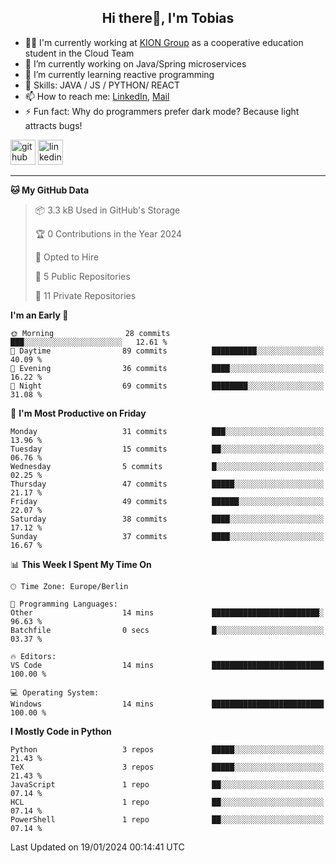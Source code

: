 <h2 align="center">Hi there👋, I'm Tobias</h2>

- 🧑‍💼 I'm currently working at [KION Group](https://www.kiongroup.com/) as a cooperative education student in the Cloud Team
- 🔭 I’m currently working on Java/Spring microservices 
- 🌱 I’m currently learning reactive programming 
- 💪 Skills: JAVA / JS / PYTHON/ REACT
- 📫 How to reach me: [LinkedIn](https://www.linkedin.com/in/tgoetz), [Mail](mailto:mail@tobiasgoetz.com) 
- ⚡ Fun fact: Why do programmers prefer dark mode? Because light attracts bugs!

[<img src='https://cdn.jsdelivr.net/npm/simple-icons@3.0.1/icons/github.svg' alt='github' height='40'>](https://github.com/TobiasGoetz)  [<img src='https://cdn.jsdelivr.net/npm/simple-icons@3.0.1/icons/linkedin.svg' alt='linkedin' height='40'>](https://www.linkedin.com/in/tgoetz/)  

---

<!--START_SECTION:waka-->
**🐱 My GitHub Data** 

> 📦 3.3 kB Used in GitHub's Storage 
 > 
> 🏆 0 Contributions in the Year 2024
 > 
> 💼 Opted to Hire
 > 
> 📜 5 Public Repositories 
 > 
> 🔑 11 Private Repositories 
 > 
**I'm an Early 🐤** 

```text
🌞 Morning                28 commits          ███░░░░░░░░░░░░░░░░░░░░░░   12.61 % 
🌆 Daytime                89 commits          ██████████░░░░░░░░░░░░░░░   40.09 % 
🌃 Evening                36 commits          ████░░░░░░░░░░░░░░░░░░░░░   16.22 % 
🌙 Night                  69 commits          ████████░░░░░░░░░░░░░░░░░   31.08 % 
```
📅 **I'm Most Productive on Friday** 

```text
Monday                   31 commits          ███░░░░░░░░░░░░░░░░░░░░░░   13.96 % 
Tuesday                  15 commits          ██░░░░░░░░░░░░░░░░░░░░░░░   06.76 % 
Wednesday                5 commits           █░░░░░░░░░░░░░░░░░░░░░░░░   02.25 % 
Thursday                 47 commits          █████░░░░░░░░░░░░░░░░░░░░   21.17 % 
Friday                   49 commits          ██████░░░░░░░░░░░░░░░░░░░   22.07 % 
Saturday                 38 commits          ████░░░░░░░░░░░░░░░░░░░░░   17.12 % 
Sunday                   37 commits          ████░░░░░░░░░░░░░░░░░░░░░   16.67 % 
```


📊 **This Week I Spent My Time On** 

```text
🕑︎ Time Zone: Europe/Berlin

💬 Programming Languages: 
Other                    14 mins             ████████████████████████░   96.63 % 
Batchfile                0 secs              █░░░░░░░░░░░░░░░░░░░░░░░░   03.37 % 

🔥 Editors: 
VS Code                  14 mins             █████████████████████████   100.00 % 

💻 Operating System: 
Windows                  14 mins             █████████████████████████   100.00 % 
```

**I Mostly Code in Python** 

```text
Python                   3 repos             █████░░░░░░░░░░░░░░░░░░░░   21.43 % 
TeX                      3 repos             █████░░░░░░░░░░░░░░░░░░░░   21.43 % 
JavaScript               1 repo              ██░░░░░░░░░░░░░░░░░░░░░░░   07.14 % 
HCL                      1 repo              ██░░░░░░░░░░░░░░░░░░░░░░░   07.14 % 
PowerShell               1 repo              ██░░░░░░░░░░░░░░░░░░░░░░░   07.14 % 
```




 Last Updated on 19/01/2024 00:14:41 UTC
<!--END_SECTION:waka-->
